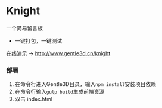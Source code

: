Knight
=====
一个简易留言板  
  
* 一键打包，一键测试  
  
在线演示 → http://www.gentle3d.cn/knight

### 部署
1. 在命令行进入Gentle3D目录，输入`npm install`安装项目依赖
2. 在命令行输入`gulp build`生成前端资源
3. 双击 index.html
